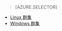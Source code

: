 > [AZURE.SELECTOR]
- [Linux 群集](../articles/hdinsight/hdinsight-hadoop-run-samples-linux.md)
- [Windows 群集](../articles/hdinsight/hdinsight-run-samples.md)
